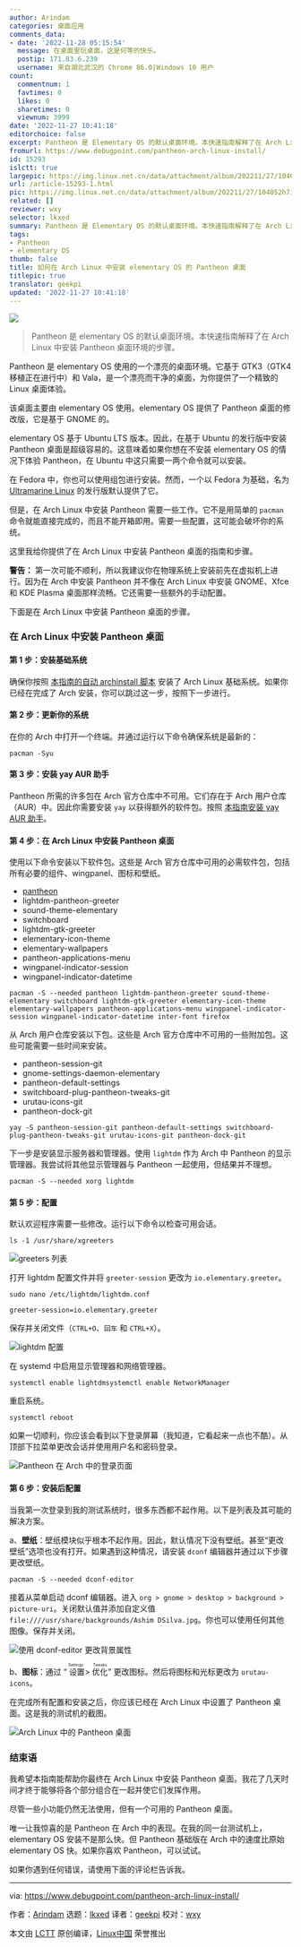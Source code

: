 ```yaml
---
author: Arindam
categories: 桌面应用
comments_data:
- date: '2022-11-28 05:15:54'
  message: 在桌面里玩桌面，这是何等的快乐。
  postip: 171.83.6.239
  username: 来自湖北武汉的 Chrome 86.0|Windows 10 用户
count:
  commentnum: 1
  favtimes: 0
  likes: 0
  sharetimes: 0
  viewnum: 3999
date: '2022-11-27 10:41:18'
editorchoice: false
excerpt: Pantheon 是 Elementary OS 的默认桌面环境。本快速指南解释了在 Arch Linux 中安装 Pantheon 桌面环境的步骤。
fromurl: https://www.debugpoint.com/pantheon-arch-linux-install/
id: 15293
islctt: true
largepic: https://img.linux.net.cn/data/attachment/album/202211/27/104052h7iwfcw4larkio1i.jpg
url: /article-15293-1.html
pic: https://img.linux.net.cn/data/attachment/album/202211/27/104052h7iwfcw4larkio1i.jpg.thumb.jpg
related: []
reviewer: wxy
selector: lkxed
summary: Pantheon 是 Elementary OS 的默认桌面环境。本快速指南解释了在 Arch Linux 中安装 Pantheon 桌面环境的步骤。
tags:
- Pantheon
- elementary OS
thumb: false
title: 如何在 Arch Linux 中安装 elementary OS 的 Pantheon 桌面
titlepic: true
translator: geekpi
updated: '2022-11-27 10:41:18'
---
```


![](/data/attachment/album/202211/27/104052h7iwfcw4larkio1i.jpg)



> 
> Pantheon 是 elementary OS 的默认桌面环境。本快速指南解释了在 Arch Linux 中安装 Pantheon 桌面环境的步骤。
> 
> 
> 


Pantheon 是 elementary OS 使用的一个漂亮的桌面环境。它基于 GTK3（GTK4 移植正在进行中）和 Vala，是一个漂亮而干净的桌面，为你提供了一个精致的 Linux 桌面体验。


该桌面主要由 elementary OS 使用。elementary OS 提供了 Pantheon 桌面的修改版，它是基于 GNOME 的。


elementary OS 基于 Ubuntu LTS 版本。因此，在基于 Ubuntu 的发行版中安装 Pantheon 桌面是超级容易的。这意味着如果你想在不安装 elementary OS 的情况下体验 Pantheon，在 Ubuntu 中这只需要一两个命令就可以安装。


在 Fedora 中，你也可以使用组包进行安装。然而，一个以 Fedora 为基础，名为 [Ultramarine Linux](https://www.debugpoint.com/ultramarine-linux-36/) 的发行版默认提供了它。


但是，在 Arch Linux 中安装 Pantheon 需要一些工作。它不是用简单的 `pacman` 命令就能直接完成的，而且不能开箱即用。需要一些配置，这可能会破坏你的系统。


这里我给你提供了在 Arch Linux 中安装 Pantheon 桌面的指南和步骤。


**警告：** 第一次可能不顺利，所以我建议你在物理系统上安装前先在虚拟机上进行。因为在 Arch 中安装 Pantheon 并不像在 Arch Linux 中安装 GNOME、Xfce 和 KDE Plasma 桌面那样流畅。它还需要一些额外的手动配置。


下面是在 Arch Linux 中安装 Pantheon 桌面的步骤。


### 在 Arch Linux 中安装 Pantheon 桌面


#### 第 1 步：安装基础系统


确保你按照 [本指南的自动 archinstall 脚本](https://www.debugpoint.com/archinstall-guide/) 安装了 Arch Linux 基础系统。如果你已经在完成了 Arch 安装，你可以跳过这一步，按照下一步进行。


#### 第 2 步：更新你的系统


在你的 Arch 中打开一个终端。并通过运行以下命令确保系统是最新的：



```
pacman -Syu

```

#### 第 3 步：安装 yay AUR 助手


Pantheon 所需的许多包在 Arch 官方仓库中不可用。它们存在于 Arch 用户仓库（AUR）中。因此你需要安装 `yay` 以获得额外的软件包。按照 [本指南安装 yay AUR 助手](https://www.debugpoint.com/install-yay-arch/)。


#### 第 4 步：在 Arch Linux 中安装 Pantheon 桌面


使用以下命令安装以下软件包。这些是 Arch 官方仓库中可用的必需软件包，包括所有必要的组件、wingpanel、图标和壁纸。


* [pantheon](https://wiki.archlinux.org/index.php/Pantheon)
* lightdm-pantheon-greeter
* sound-theme-elementary
* switchboard
* lightdm-gtk-greeter
* elementary-icon-theme
* elementary-wallpapers
* pantheon-applications-menu
* wingpanel-indicator-session
* wingpanel-indicator-datetime



```
pacman -S --needed pantheon lightdm-pantheon-greeter sound-theme-elementary switchboard lightdm-gtk-greeter elementary-icon-theme elementary-wallpapers pantheon-applications-menu wingpanel-indicator-session wingpanel-indicator-datetime inter-font firefox

```

从 Arch 用户仓库安装以下包。这些是 Arch 官方仓库中不可用的一些附加包。这些可能需要一些时间来安装。


* pantheon-session-git
* gnome-settings-daemon-elementary
* pantheon-default-settings
* switchboard-plug-pantheon-tweaks-git
* urutau-icons-git
* pantheon-dock-git



```
yay -S pantheon-session-git pantheon-default-settings switchboard-plug-pantheon-tweaks-git urutau-icons-git pantheon-dock-git

```

下一步是安装显示服务器和管理器。使用 `lightdm` 作为 Arch 中 Pantheon 的显示管理器。我尝试将其他显示管理器与 Pantheon 一起使用，但结果并不理想。



```
pacman -S --needed xorg lightdm

```

#### 第 5 步：配置


默认欢迎程序需要一些修改。运行以下命令以检查可用会话。



```
ls -1 /usr/share/xgreeters

```

![greeters 列表](/data/attachment/album/202211/27/104119lj003yn0an3ykn2n.jpg)


打开 lightdm 配置文件并将 `greeter-session` 更改为 `io.elementary.greeter`。



```
sudo nano /etc/lightdm/lightdm.conf

```


```
greeter-session=io.elementary.greeter

```

保存并关闭文件（`CTRL+O`、`回车` 和 `CTRL+X`）。


![lightdm 配置](/data/attachment/album/202211/27/104119f1hmtd9el5h5lcld.jpg)


在 systemd 中启用显示管理器和网络管理器。



```
systemctl enable lightdmsystemctl enable NetworkManager

```

重启系统。



```
systemctl reboot

```

如果一切顺利，你应该会看到以下登录屏幕（我知道，它看起来一点也不酷）。从顶部下拉菜单更改会话并使用用户名和密码登录。


![Pantheon 在 Arch 中的登录页面](/data/attachment/album/202211/27/104119cir15b3d8a5sl3zd.jpg)


#### 第 6 步：安装后配置


当我第一次登录到我的测试系统时，很多东西都不起作用。以下是列表及其可能的解决方案。


a、**壁纸**：壁纸模块似乎根本不起作用。因此，默认情况下没有壁纸。甚至“更改壁纸”选项也没有打开。如果遇到这种情况，请安装 `dconf` 编辑器并通过以下步骤更改壁纸。



```
pacman -S --needed dconf-editor

```

接着从菜单启动 dconf 编辑器。进入 `org > gnome > desktop > background > picture-uri`。关闭默认值并添加自定义值 `file:////usr/share/backgrounds/Ashim DSilva.jpg`。你也可以使用任何其他图像。保存并关闭。


![使用 dconf-editor 更改背景属性](/data/attachment/album/202211/27/104119b5m5b57m9awcq0c5.jpg)


b、**图标**：通过 “<ruby> 设置 <rt>  Settings </rt></ruby> > <ruby> 优化 <rt>  Tweaks </rt></ruby>” 更改图标。然后将图标和光标更改为 `urutau-icons`。


在完成所有配置和安装之后，你应该已经在 Arch Linux 中设置了 Pantheon 桌面。这是我的测试机的截图。


![Arch Linux 中的 Pantheon 桌面](/data/attachment/album/202211/27/104119t9vivy0eejvin9ly.jpg)


### 结束语


我希望本指南能帮助你最终在 Arch Linux 中安装 Pantheon 桌面。我花了几天时间才终于能够将各个部分组合在一起并使它们发挥作用。


尽管一些小功能仍然无法使用，但有一个可用的 Pantheon 桌面。


唯一让我惊喜的是 Pantheon 在 Arch 中的表现。在我的同一台测试机上，elementary OS 安装不是那么快。但 Pantheon 基础版在 Arch 中的速度比原始 elementary OS 快。如果你喜欢 Pantheon，可以试试。


如果你遇到任何错误，请使用下面的评论栏告诉我。




---


via: <https://www.debugpoint.com/pantheon-arch-linux-install/>


作者：[Arindam](https://www.debugpoint.com/author/admin1/) 选题：[lkxed](https://github.com/lkxed) 译者：[geekpi](https://github.com/geekpi) 校对：[wxy](https://github.com/wxy)


本文由 [LCTT](https://github.com/LCTT/TranslateProject) 原创编译，[Linux中国](https://linux.cn/) 荣誉推出